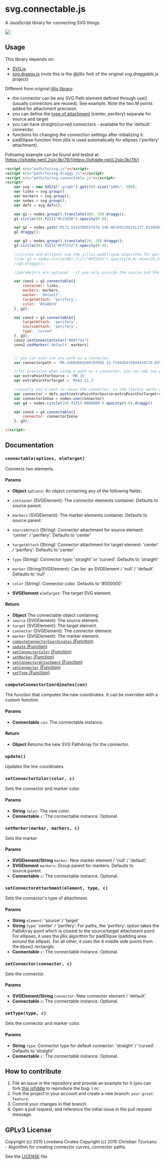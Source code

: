 svg.connectable.js
==================
A JavaScript library for connecting SVG things.

[![](/connectable.png)](http://jsfiddle.net/L2sjjc3b/11/)

## Usage

This library depends on:

 - [SVG.js](https://github.com/wout/svg.js)
 - [svg.draggy.js](https://github.com/jillix/svg.draggy.js) (note this is the @jillix fork of the original *svg.draggable.js* project)


Different from original [jillix library](https://github.com/jillix/svg.connectable.js):

 - the connector can be any SVG Path element defined through use() (usually connectors are reused). See example. Note the two M points added for attachment precision.
 - you can define the [type of attachment](#setconnectorattachmentelement-type-c) (center, perifery) separate for source and target
 - you can have straight/curved connectors - available for the 'default' connector.
 - functions for changing the connection settings after initializing it.
 - padEllipse function from jillix is used automatically for ellipses ('perifery' attachment).

 Following example can be found and tested at: [https://jsfiddle.net/L2sjjc3b/79/](https://jsfiddle.net/L2sjjc3b/79/)


```html
<script src="path/to/svg.js"></script>
<script src="path/to/svg.draggy.js"></script>
<script src="path/to/svg.connectable.js"></script>
<script>
    var svg = new SVG($(".graph").get(0)).size("100%", 900);
    var links = svg.group();
    var markers = svg.group();
    var nodes = svg.group();
    var defs = svg.defs();

    var g1 = nodes.group().translate(400, 50).draggy();
    g1.circle(50).fill("#C2185B").opacity(0.8);

    var g2 = nodes.path('M171.5343780517578 146.06103515625L177.91102600097656 126.95043182373047L192.97349548339844 113.02484130859375L211.7304229736328 104.78312683105469L231.62428283691406 100.80436706542969L252.0863494873047 100.80436706542969L272.2646484375 104.78312683105469L291.021484375 113.02484130859375L306.0840148925781 126.95043182373047L312.33636474609375 145.99163818359375L306.0840148925781 165.3169708251953L291.021484375 178.95843505859375L272.2646484375 187.48428344726562L252.0863494873047 191.46316528320312L231.62428283691406 191.46316528320312L211.7304229736328 187.48428344726562L192.97349548339844 178.95843505859375L177.91102600097656 165.3169708251953L171.5343780517578 146.06103515625Z').fill("#E91E63").opacity(0.6)
    g2.draggy();

    var g3 = nodes.group().translate(20, 20).draggy();
    g3.circle(80).fill("#FF5252").opacity(0.4);

    //circles and ellipses use the jillix padEllipse algorithm for perifery points. Try it out with g3 without the container group:
    //var g3 = nodes.circle(80).fill("#FF5252").opacity(0.4).move(20,20);
    //g3.draggy();

    //parameters are optional - if you only provide the source and the target, you will get a straight path connecting the two elements' centers, with no marker(arrow), black ('#000000') color.

    var conn1 = g1.connectable({
        container: links,
        markers: markers,
        marker: 'default',
        targetAttach: 'perifery',
        color: '#2a88c9'
    }, g2);

    var conn2 = g2.connectable({
        targetAttach: 'perifery',
        sourceAttach: 'perifery',
        type: 'curved'
    }, g3);
    conn2.setConnectorColor("#00ff4a")
    conn2.setMarker('default',markers)


    // you can even use any path as a connector
    var connectorpath = 'M0.34603601694107056 13.719420433044434C19.039979934692383 13.31098747253418 43.52296447753906 16.02077865600586 30.993101119995117 -6.703379154205322C36.599334716796875 -11.906962394714355 57.15462112426758 1.2759649753570557 62.7608528137207 6.479549884796143C99.10176849365234 6.479549884796143 101.08106231689453 -10.086503982543945 162.15802001953125 11.319366455078125C96.03795623779297 31.165008544921875 100.22242736816406 19.279720306396484 63.88154983520508 19.279720306396484C63.88154983520508 19.279720306396484 48.56324005126953 33.8869514465332 33.84909439086914 36.53312301635742C41.52180480957031 11.509580612182617 18.957279205322266 16.413288116455078 0.4546089470386505 17.141387939453125Z '

    //for precision when using a path as a connector, you can add two points for using as source and target attachment points. If not, the default will be bbox().x+bbox().width/2, bbox().y for source  and be bbox().x+bbox().width/2, bbox().y2 (connector's bbox)
    var extraPointForSource = 'M0 15'
    var extraPointForTarget = 'M163 11.3'

    //usually you'd want to reuse the connector, so the library works with elements initialized through use()
    var connector = defs.path(extraPointForSource+extraPointForTarget+connectorpath).fill('#00ff4a').opacity(0.8)
    var connectorInUse = nodes.use(connector)
    var g4 = nodes.circle(20).fill('#000000').opacity(0.6).draggy()

    var conn3 = g4.connectable({
        connector: connectorInUse
    }, g3);

</script>
```

## Documentation

### `connectable(options, elmTarget)`
Connects two elements.

#### Params
- **Object** `options`: An object containing any of the following fields:
 - `container` (SVGElement): The connector elements container. Defaults to source parent.
 - `markers` (SVGElement): The marker elements container. Defaults to source parent.
 - `sourceAttach` (String): Connector attachment for source element: 'center' / 'perifery'. Defaults to 'center'
 - `targetAttach` (String): Connector attachment for target element: 'center' / 'perifery'. Defaults to 'center'
 - `type` (String): Connector type: 'straight' or 'curved'. Defaults to 'straight'
 - `marker` (String/SVGElement): Can be: an SVGElement / 'null' / 'default'. Defaults to 'null'
 - `color` (String): Connector color. Defaults to '#000000'

- **SVGElement** `elmTarget`: The target SVG element.

#### Return
- **Object** The connectable object containing:
 - `source` (SVGElement): The source element.
 - `target` (SVGElement): The target element.
 - `connector` (SVGElement): The connector element.
 - `marker` (SVGElement): The marker element.
 - [`computeConnectorCoordinates` (Function)](#computeconnectorcoordinatescon)
 - [`update` (Function)](#update)
 - [`setConnectorColor` (Function)](#setconnectorcolorcolor-c)
 - [`setMarker` (Function)](#setmarkermarker-markers-c)
 - [`setConnectorAttachment` (Function)](#setconnectorattachmentelement-type-c)
 - [`setConnector` (Function)](#setconnectorconnector-c)
 - [`setType` (Function)](#settypetype-c)

### `computeConnectorCoordinates(con)`
The function that computes the new coordinates.
It can be overriden with a custom function.

#### Params
- **Connectable** `con`: The connectable instance.

#### Return
- **Object** Returns the new SVG PathArray for the connector.

### `update()`
Updates the line coordinates.

### `setConnectorColor(color, c)`
Sets the connector and marker color.

#### Params
- **String** `color`: The new color.
- **Connectable** `c`: The connectable instance. Optional

### `setMarker(marker, markers, c)`
Sets the marker

#### Params
- **SVGElement/String** `marker`: New marker element / 'null' / 'default'.
- **SVGElement** `markers`: Group parent for markers. Defaults to source.parent
- **Connectable** `c`: The connectable instance. Optional.

### `setConnectorAttachment(element, type, c)`
Sets the connector's type of attachment.

#### Params
- **String** `element`: 'source' / 'target'
- **String** `type`: 'center' / 'perifery'. For paths, the 'perifery' option takes the PathArray point which is closest to the source/target attachment point. For ellipses, it uses the jillix algorithm for padEllipse (padding area aorund the ellipse). For all other, it uses the 4 middle side points from the bbox() rectangle.
- **Connectable** `c`: The connectable instance. Optional.

### `setConnector(connector, c)`
Sets the connector.

#### Params
- **SVGElement/String** `connector`: New connector element / 'default'.
- **Connectable** `c`: The connectable instance. Optional.

### `setType(type, c)`
Sets the connector and marker color.

#### Params
- **String** `type`: Connector type for default connector: 'straight' / 'curved'. Defaults to 'straight'
- **Connectable** `c`: The connectable instance. Optional.

## How to contribute
1. File an issue in the repository and provide an example for it (you can fork [this jsfiddle](https://jsfiddle.net/loredana_cirstea/19ucx6ru/2/) to reproduce the bug: ) or:
2. Fork the project in your account and create a new branch:
   `your-great-feature`.
3. Commit your changes in that branch.
4. Open a pull request, and reference the initial issue in the pull request
   message.

## GPLv3 License

Copyright (c) 2015 Loredana Cirstea
Copyright (c) 2015 Christian Tzurcanu - Algorithm for creating connector curves, connector paths.

See the [LICENSE](./LICENSE) file.
